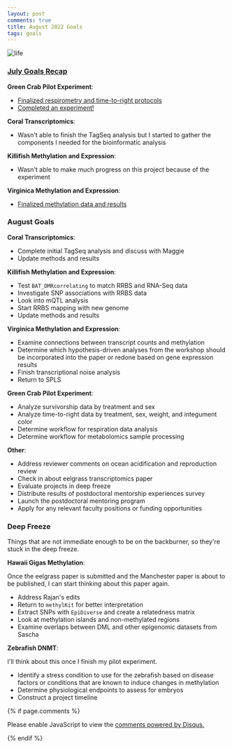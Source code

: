 ```yaml
---
layout: post
comments: true
title: August 2022 Goals
tags: goals
---
```


![life](https://user-images.githubusercontent.com/22335838/182210767-ce6542fc-ed52-44df-80f3-a0e14c1ffb37.png)


### [July Goals Recap](https://yaaminiv.github.io/July-2022-Goals/)

**Green Crab Pilot Experiment**:

- [Finalized respirometry and time-to-right protocols](https://github.com/yaaminiv/green-crab-metabolomics)
- [Completed an experiment!](https://yaaminiv.github.io/Green-Crab-Experiment-Part12/)

**Coral Transcriptomics**:

- Wasn't able to finish the TagSeq analysis but I started to gather the components I needed for the bioinformatic analysis

**Killifish Methylation and Expression**:

- Wasn't able to make much progress on this project because of the experiment

**Virginica Methylation and Expression**:

- [Finalized methylation data and results](https://yaaminiv.github.io/CEABiGR-Part5/)

### August Goals

**Coral Transcriptomics**:

- Complete initial TagSeq analysis and discuss with Maggie
- Update methods and results

**Killifish Methylation and Expression**:

- Test `BAT_DMRcorrelating` to match RRBS and RNA-Seq data
- Investigate SNP associations with RRBS data
- Look into mQTL analysis
- Start RRBS mapping with new genome
- Update methods and results

**Virginica Methylation and Expression**:

- Examine connections between transcript counts and methylation
- Determine which hypothesis-driven analyses from the workshop should be incorporated into the paper or redone based on gene expression results
- Finish transcriptional noise analysis
- Return to SPLS

**Green Crab Pilot Experiment**:

- Analyze survivorship data by treatment and sex
- Analyze time-to-right data by treatment, sex, weight, and integument color
- Determine workflow for respiration data analysis
- Determine workflow for metabolomics sample processing

**Other**:

- Address reviewer comments on ocean acidification and reproduction review
- Check in about eelgrass transcriptomics paper
- Evaluate projects in deep freeze
- Distribute results of postdoctoral mentorship experiences survey
- Launch the postdoctoral mentoring program
- Apply for any relevant faculty positions or funding opportunities

### Deep Freeze

Things that are not immediate enough to be on the backburner, so they're stuck in the deep freeze.

**Hawaii Gigas Methylation**:

Once the eelgrass paper is submitted and the Manchester paper is about to be published, I can start thinking about this paper again.

- Address Rajan's edits
- Return to `methylKit` for better interpretation
- Extract SNPs with `EpiDiverse` and create a relatedness matrix
- Look at methylation islands and non-methylated regions
- Examine overlaps between DML and other epigenomic datasets from Sascha

**Zebrafish DNMT**:

I'll think about this once I finish my pilot experiment.

- Identify a stress condition to use for the zebrafish based on disease factors or conditions that are known to induce changes in methylation
- Determine physiological endpoints to assess for embryos
- Construct a project timeline

{% if page.comments %}

<div id="disqus_thread"></div>
<script>

/**
*  RECOMMENDED CONFIGURATION VARIABLES: EDIT AND UNCOMMENT THE SECTION BELOW TO INSERT DYNAMIC VALUES FROM YOUR PLATFORM OR CMS.
*  LEARN WHY DEFINING THESE VARIABLES IS IMPORTANT: https://disqus.com/admin/universalcode/#configuration-variables*/
/*
var disqus_config = function () {
this.page.url = PAGE_URL;  // Replace PAGE_URL with your page's canonical URL variable
this.page.identifier = PAGE_IDENTIFIER; // Replace PAGE_IDENTIFIER with your page's unique identifier variable
};
*/
(function() { // DON'T EDIT BELOW THIS LINE
var d = document, s = d.createElement('script');
s.src = 'https://the-responsible-grad-student.disqus.com/embed.js';
s.setAttribute('data-timestamp', +new Date());
(d.head || d.body).appendChild(s);
})();
</script>
<noscript>Please enable JavaScript to view the <a href="https://disqus.com/?ref_noscript">comments powered by Disqus.</a></noscript>

{% endif %}

<script id="dsq-count-scr" src="//the-responsible-grad-student.disqus.com/count.js" async></script>
